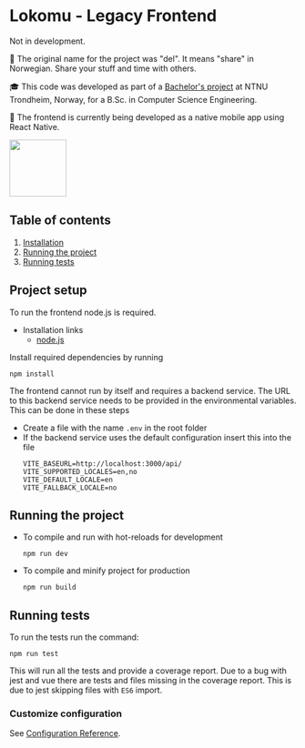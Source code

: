 # Lokomu - Legacy Frontend

Not in development.

💚 The original name for the project was "del". It means "share" in Norwegian. Share your stuff and time with others. 

🎓 This code was developed as part of a [Bachelor's project](https://ntnuopen.ntnu.no/ntnu-xmlui/handle/11250/3078083) at NTNU Trondheim, Norway, for a B.Sc. in Computer Science Engineering.

🚀 The frontend is currently being developed as a native mobile app using React Native.

<img src="public/favicon.ico" height="100" title="hover text" alt="">

## Table of contents

1. [Installation](#project-setup)
1. [Running the project](#running-the-project)
1. [Running tests](#running-tests)

## Project setup

To run the frontend node.js is required.

- Installation links
  - [node.js](https://nodejs.org/en/download/)

Install required dependencies by running

```
npm install
```

The frontend cannot run by itself and requires a backend service. The URL to this backend service needs to be provided in the environmental variables. This can be done in these steps

- Create a file with the name `.env` in the root folder
- If the backend service uses the default configuration insert this into the file
  ```
  VITE_BASEURL=http://localhost:3000/api/
  VITE_SUPPORTED_LOCALES=en,no
  VITE_DEFAULT_LOCALE=en
  VITE_FALLBACK_LOCALE=no
  ```

## Running the project

- To compile and run with hot-reloads for development

  ```
  npm run dev
  ```

- To compile and minify project for production
  ```
  npm run build
  ```

## Running tests

To run the tests run the command:

```
npm run test
```

This will run all the tests and provide a coverage report. Due to a bug with jest and vue there are tests and files missing in the coverage report. This is due to jest skipping files with `ES6` import.

### Customize configuration

See [Configuration Reference](https://cli.vuejs.org/config/).
